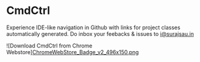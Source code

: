 # CmdCtrl
Experience IDE-like navigation in Github with links for project classes automatically generated.
Do inbox your feebacks & issues to [i@surajsau.in](mailto:i@surajsau.in)

![Download CmdCtrl from Chrome Webstore][ChromeWebStore_Badge_v2_496x150.png](https://chrome.google.com/webstore/detail/cmdctrl/odknjccpdlglhbdpfcgjcncfpenfkdne)
